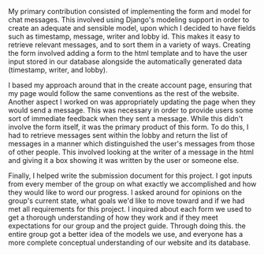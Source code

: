 My primary contribution consisted of implementing the form and model for chat messages. This involved using Django's modeling support in order to create an adequate and sensible model, upon which I decided to have fields such as timestamp, message, writer and lobby id. This makes it easy to retrieve relevant messages, and to sort them in a variety of ways. Creating the form involved adding a form to the html template and to have the user input stored in our database alongside the automatically generated data (timestamp, writer, and lobby). 

I based my approach around that in the create account page, ensuring that my page would follow the same conventions as the rest of the website. Another aspect I worked on was appropriately updating the page when they would send a message. This was necessary in order to provide users some sort of immediate feedback when they sent a message. While this didn't involve the form itself, it was the primary product of this form. To do this, I had to retrieve messages sent within the lobby and return the list of messages in a manner which distinguished the user's messages from those of other people. This involved looking at the writer of a message in the html and giving it a box showing it was written by the user or someone else.

Finally, I helped write the submission document for this project. I got inputs from every member of the group on what exactly we accomplished and how they would like to word our progress. I asked around for opinions on the group's current state, what goals we'd like to move toward and if we had met all requirements for this project. I inquired about each form we used to get a thorough understanding of how they work and if they meet expectations for our group and the project guide. Through doing this. the entire group got a better idea of the models we use, and everyone has a more complete conceptual understanding of our website and its database.